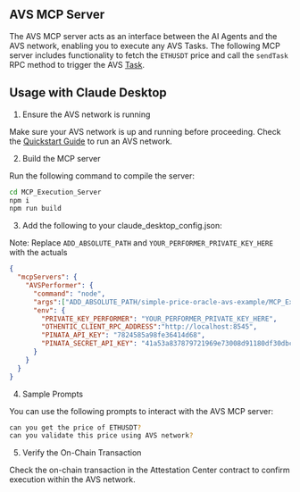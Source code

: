 ## AVS MCP Server

The AVS MCP server acts as an interface between the AI Agents and the AVS network, enabling you to execute any AVS Tasks. The following MCP server includes functionality to fetch the `ETHUSDT` price and call the `sendTask` RPC method to trigger the AVS [Task](https://docs.othentic.xyz/main/avs-framework/othentic-consensus/task-and-task-definitions#task).

## Usage with Claude Desktop 
1. Ensure the AVS network is running

Make sure your AVS network is up and running before proceeding. Check the [Quickstart Guide](https://docs.othentic.xyz/main/avs-framework/quick-start) to run an AVS network.

2. Build the MCP server

Run the following command to compile the server:

```bash
cd MCP_Execution_Server
npm i
npm run build
```

3. Add the following to your claude_desktop_config.json:

Note: Replace `ADD_ABSOLUTE_PATH` and `YOUR_PERFORMER_PRIVATE_KEY_HERE` with the actuals

```JSON
{
  "mcpServers": {
    "AVSPerformer": {
      "command": "node",
      "args":["ADD_ABSOLUTE_PATH/simple-price-oracle-avs-example/MCP_Execution_Server/build/index.js"],
      "env": {
        "PRIVATE_KEY_PERFORMER": "YOUR_PERFORMER_PRIVATE_KEY_HERE",
        "OTHENTIC_CLIENT_RPC_ADDRESS":"http://localhost:8545",
        "PINATA_API_KEY": "7824585a98fe36414d68",
        "PINATA_SECRET_API_KEY": "41a53a837879721969e73008d91180df30dbc66097c7f75f08cd5489176b43ea",
      }
    }
  }
}
```

4. Sample Prompts

You can use the following prompts to interact with the AVS MCP server:

```bash
can you get the price of ETHUSDT?
can you validate this price using AVS network?
```

5. Verify the On-Chain Transaction

Check the on-chain transaction in the Attestation Center contract to confirm execution within the AVS network.

